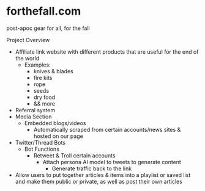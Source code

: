 # forthefall.com
post-apoc gear for all, for the fall


Project Overview

  - Affiliate link website with different products that are useful for the end of the world
      + Examples:
        - knives & blades
        - fire kits
        - rope
        - seeds
        - dry food
        - && more
  - Referral system
  - Media Section
    + Embedded blogs/videos
      - Automatically scraped from certain accounts/news sites & hosted on our page
  - Twitter/Thread Bots
    + Bot Functions
      - Retweet & Troll certain accounts
        + Attach persona AI model to tweets to generate content
          - Generate traffic back to the link
  - Allow users to put together articles & items into a playlist or saved list and make them public
    or private, as well as post their own articles 
